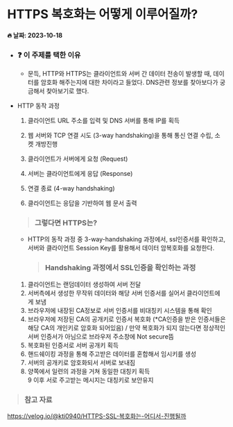 # HTTPS 복호화는 어떻게 이루어질까?

#### 🔥 날짜: 2023-10-18

- ### :question: 이 주제를 택한 이유
  
  - 문득, HTTP와 HTTPS는 클라이언트와 서버 간 데이터 전송이 발생할 때, 데이터를 암호화 해주는지에 대한 차이라고 들었다. DNS관련 정보를 찾아보다가 궁금해서 찾아보기로 했다.

- HTTP 동작 과정
  
  1. 클라이언트 URL 주소를 입력 및 DNS 서버를 통해 IP를 획득
  
  2. 웹 서버와 TCP 연결 시도 (3-way handshaking)을 통해 통신 연결 수립, 소켓 개방진행
  
  3. 클라이언트가 서버에게 요청 (Request)
  
  4. 서버는 클라이언트에게 응답 (Response)
  
  5. 연결 종료 (4-way handshaking)
  
  6. 클라이언트는 응답을 기반하여 웹 문서 출력
  
  > ### 그렇다면 HTTPS는?
  
  - HTTP의 동작 과정 중 3-way-handshaking 과정에서, ssl인증서를 확인하고, 서버와 클라이언트 Session Key를 활용해서 데이터 암복호화를 요청한다.
    
    > ### Handshaking 과정에서 SSL인증을 확인하는 과정
  1. 클라이언트는 랜덤데이터 생성하여 서버 전달
  2. 서버측에서 생성한 무작위 데이터와 해당 서버 인증서를 실어서 클라이언트에게 보냄
  3. 브라우저에 내장된 CA정보로 서버 인증서를 비대칭키 시스템을 통해 확인
  4. 브라우저에 저장된 CA의 공개키로 인증서 복호화 (*CA인증을 받은 인증서들은 해당 CA의 개인키로 암호화 되어있음) / 만약 복호화가 되지 않는다면 정상적인 서버 인증서가 아님으로 브라우저 주소창에 Not secure뜸
  5. 복호화된 인증서로 서버 공개키 획득
  6. 핸드쉐이킹 과정을 통해 주고받은 데이터를 혼합해서 임시키를 생성
  7. 서버의 공개키로 암호화되서 서버로 보내짐
  8. 양쪽에서 일련의 과정을 거쳐 동일한 대칭키 획득  
     9 이후 서로 주고받는 메시지는 대칭키로 보안유지

> ### 참고 자료

https://velog.io/@kti0940/HTTPS-SSL-복호화는-어디서-진행될까
